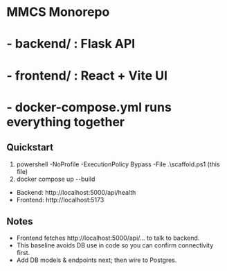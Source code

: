 ﻿# MMCS Monorepo
# - backend/  : Flask API
# - frontend/ : React + Vite UI
# - docker-compose.yml runs everything together

## Quickstart
1) powershell -NoProfile -ExecutionPolicy Bypass -File .\scaffold.ps1   (this file)
2) docker compose up --build
- Backend:  http://localhost:5000/api/health
- Frontend: http://localhost:5173

## Notes
- Frontend fetches http://localhost:5000/api/... to talk to backend.
- This baseline avoids DB use in code so you can confirm connectivity first.
- Add DB models & endpoints next; then wire to Postgres.
